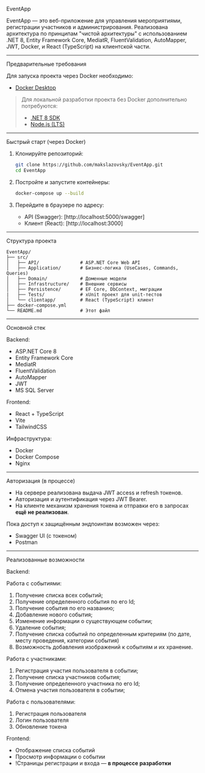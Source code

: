 EventApp

EventApp — это веб-приложение для управления мероприятиями, регистрации участников и администрирования. Реализована архитектура по принципам "чистой архитектуры" с использованием .NET 8, Entity Framework Core, MediatR, FluentValidation, AutoMapper, JWT, Docker, и React (TypeScript) на клиентской части.

---

Предварительные требования

Для запуска проекта через Docker необходимо:

- [Docker Desktop](https://www.docker.com/products/docker-desktop/)

> Для локальной разработки проекта без Docker дополнительно потребуются:
> - [.NET 8 SDK](https://dotnet.microsoft.com/en-us/download)
> - [Node.js (LTS)](https://nodejs.org/)

---

Быстрый старт (через Docker)

1. Клонируйте репозиторий:

   ```bash
   git clone https://github.com/makslazovsky/EventApp.git
   cd EventApp
   ```

2. Постройте и запустите контейнеры:

   ```bash
   docker-compose up --build
   ```

3. Перейдите в браузере по адресу:

   - API (Swagger): [http://localhost:5000/swagger]
   - Клиент (React): [http://localhost:3000]

---

Структура проекта

```
EventApp/
├── src/
│   ├── API/               # ASP.NET Core Web API
│   ├── Application/       # Бизнес-логика (UseCases, Commands, Queries)
│   ├── Domain/            # Доменные модели
│   ├── Infrastructure/    # Внешние сервисы
│   ├── Persistence/       # EF Core, DbContext, миграции
|	├── Tests/			   # xUnit проект для unit-тестов
│   └── clientapp/         # React (TypeScript) клиент
├── docker-compose.yml
└── README.md              # Этот файл
```

---

Основной стек

Backend:
- ASP.NET Core 8
- Entity Framework Core
- MediatR
- FluentValidation
- AutoMapper
- JWT
- MS SQL Server

Frontend:
- React + TypeScript
- Vite
- TailwindCSS

Инфраструктура:
- Docker
- Docker Compose
- Nginx

---

Авторизация (в процессе)

- На сервере реализована выдача JWT access и refresh токенов.
- Авторизация и аутентификация через JWT Bearer.
- На клиенте механизм хранения токена и отправки его в запросах **ещё не реализован**.

Пока доступ к защищённым эндпоинтам возможен через:
- Swagger UI (c токеном)
- Postman

---

Реализованные возможности

Backend:

Работа с событиями: 
1. Получение списка всех событий; 
2. Получение определенного события по его Id; 
3. Получение события по его названию; 
4. Добавление нового события; 
5. Изменение информации о существующем событии; 
6. Удаление события; 
7. Получение списка событий по определенным критериям (по дате, месту 
проведения, категории события) 
8. Возможность добавления изображений к событиям и их хранение. 

Работа с участниками: 
1. Регистрация участия пользователя в событии; 
2. Получение списка участников события; 
3. Получение определенного участника по его Id; 
4. Отмена участия пользователя в событии;

Работа с пользователями:
1. Регистрация пользователя
2. Логин пользователя
3. Обновление токена

Frontend:
- Отображение списка событий
- Просмотр информации о событии
- !Страницы регистрации и входа — **в процессе разработки**
